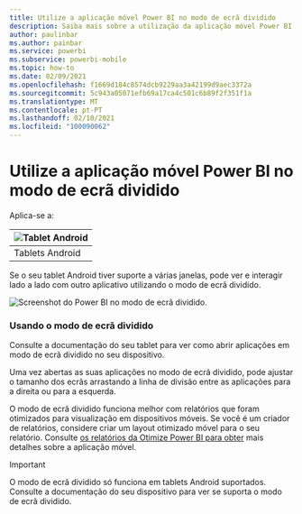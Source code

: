 ```yaml
---
title: Utilize a aplicação móvel Power BI no modo de ecrã dividido
description: Saiba mais sobre a utilização da aplicação móvel Power BI no modo de ecrã dividido.
author: paulinbar
ms.author: painbar
ms.service: powerbi
ms.subservice: powerbi-mobile
ms.topic: how-to
ms.date: 02/09/2021
ms.openlocfilehash: f1669d184c8574dcb9229aa3a42199d9aec3372a
ms.sourcegitcommit: 5c943a05071efb69a17ca4c501c6b89f2f351f1a
ms.translationtype: MT
ms.contentlocale: pt-PT
ms.lasthandoff: 02/10/2021
ms.locfileid: "100090062"
---
```

# <a name="use-the-power-bi-mobile-app-in-split-screen-mode"></a>Utilize a aplicação móvel Power BI no modo de ecrã dividido

Aplica-se a:

| ![Tablet Android](./media/mobile-apps-split-screen/android-logo-40-px.png) |
|:--- |
| Tablets Android |

Se o seu tablet Android tiver suporte a várias janelas, pode ver e interagir lado a lado com outro aplicativo utilizando o modo de ecrã dividido.

![Screenshot do Power BI no modo de ecrã dividido.](media/mobile-apps-split-screen/power-bi-mobile-split-screen.png)

### <a name="using-split-screen-mode"></a>Usando o modo de ecrã dividido

Consulte a documentação do seu tablet para ver como abrir aplicações em modo de ecrã dividido no seu dispositivo.

Uma vez abertas as suas aplicações no modo de ecrã dividido, pode ajustar o tamanho dos ecrãs arrastando a linha de divisão entre as aplicações para a direita ou para a esquerda.

O modo de ecrã dividido funciona melhor com relatórios que foram otimizados para visualização em dispositivos móveis. Se você é um criador de relatórios, considere criar um layout otimizado móvel para o seu relatório. Consulte [os relatórios da Otimize Power BI para obter](../../create-reports/desktop-create-phone-report.md) mais detalhes sobre a aplicação móvel.

>[!IMPORTANT]
>O modo de ecrã dividido só funciona em tablets Android suportados. Consulte a documentação do seu dispositivo para ver se suporta o modo de ecrã dividido.